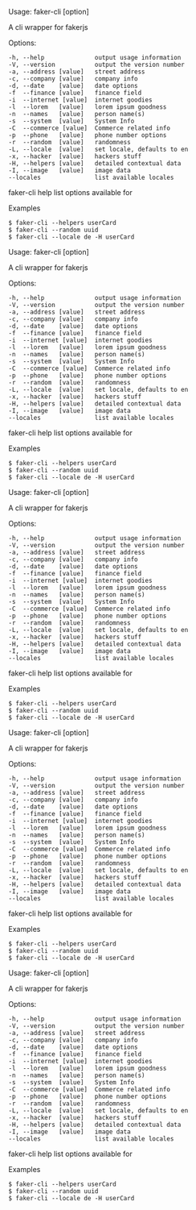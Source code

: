 
  Usage: faker-cli [option]

  A cli wrapper for fakerjs

  Options:

    -h, --help              output usage information
    -V, --version           output the version number
    -a, --address [value]   street address
    -c, --company [value]   company info
    -d, --date    [value]   date options
    -f  --finance [value]   finance field
    -i  --internet [value]  internet goodies
    -l  --lorem   [value]   lorem ipsum goodness
    -n  --names   [value]   person name(s)
    -s  --system  [value]   System Info
    -C  --commerce [value]  Commerce related info 
    -p  --phone   [value]   phone number options
    -r  --random  [value]   randomness
    -L, --locale  [value]   set locale, defaults to en
    -x, --hacker  [value]   hackers stuff
    -H, --helpers [value]   detailed contextual data
    -I, --image   [value]   image data
    --locales               list available locales

  faker-cli <cmd> help    list options available for <cmd>

  Examples

	$ faker-cli --helpers userCard
	$ faker-cli --random uuid
	$ faker-cli --locale de -H userCard


  Usage: faker-cli [option]

  A cli wrapper for fakerjs

  Options:

    -h, --help              output usage information
    -V, --version           output the version number
    -a, --address [value]   street address
    -c, --company [value]   company info
    -d, --date    [value]   date options
    -f  --finance [value]   finance field
    -i  --internet [value]  internet goodies
    -l  --lorem   [value]   lorem ipsum goodness
    -n  --names   [value]   person name(s)
    -s  --system  [value]   System Info
    -C  --commerce [value]  Commerce related info 
    -p  --phone   [value]   phone number options
    -r  --random  [value]   randomness
    -L, --locale  [value]   set locale, defaults to en
    -x, --hacker  [value]   hackers stuff
    -H, --helpers [value]   detailed contextual data
    -I, --image   [value]   image data
    --locales               list available locales

  faker-cli <cmd> help    list options available for <cmd>

  Examples

	$ faker-cli --helpers userCard
	$ faker-cli --random uuid
	$ faker-cli --locale de -H userCard


  Usage: faker-cli [option]

  A cli wrapper for fakerjs

  Options:

    -h, --help              output usage information
    -V, --version           output the version number
    -a, --address [value]   street address
    -c, --company [value]   company info
    -d, --date    [value]   date options
    -f  --finance [value]   finance field
    -i  --internet [value]  internet goodies
    -l  --lorem   [value]   lorem ipsum goodness
    -n  --names   [value]   person name(s)
    -s  --system  [value]   System Info
    -C  --commerce [value]  Commerce related info 
    -p  --phone   [value]   phone number options
    -r  --random  [value]   randomness
    -L, --locale  [value]   set locale, defaults to en
    -x, --hacker  [value]   hackers stuff
    -H, --helpers [value]   detailed contextual data
    -I, --image   [value]   image data
    --locales               list available locales

  faker-cli <cmd> help    list options available for <cmd>

  Examples

	$ faker-cli --helpers userCard
	$ faker-cli --random uuid
	$ faker-cli --locale de -H userCard


  Usage: faker-cli [option]

  A cli wrapper for fakerjs

  Options:

    -h, --help              output usage information
    -V, --version           output the version number
    -a, --address [value]   street address
    -c, --company [value]   company info
    -d, --date    [value]   date options
    -f  --finance [value]   finance field
    -i  --internet [value]  internet goodies
    -l  --lorem   [value]   lorem ipsum goodness
    -n  --names   [value]   person name(s)
    -s  --system  [value]   System Info
    -C  --commerce [value]  Commerce related info 
    -p  --phone   [value]   phone number options
    -r  --random  [value]   randomness
    -L, --locale  [value]   set locale, defaults to en
    -x, --hacker  [value]   hackers stuff
    -H, --helpers [value]   detailed contextual data
    -I, --image   [value]   image data
    --locales               list available locales

  faker-cli <cmd> help    list options available for <cmd>

  Examples

	$ faker-cli --helpers userCard
	$ faker-cli --random uuid
	$ faker-cli --locale de -H userCard


  Usage: faker-cli [option]

  A cli wrapper for fakerjs

  Options:

    -h, --help              output usage information
    -V, --version           output the version number
    -a, --address [value]   street address
    -c, --company [value]   company info
    -d, --date    [value]   date options
    -f  --finance [value]   finance field
    -i  --internet [value]  internet goodies
    -l  --lorem   [value]   lorem ipsum goodness
    -n  --names   [value]   person name(s)
    -s  --system  [value]   System Info
    -C  --commerce [value]  Commerce related info 
    -p  --phone   [value]   phone number options
    -r  --random  [value]   randomness
    -L, --locale  [value]   set locale, defaults to en
    -x, --hacker  [value]   hackers stuff
    -H, --helpers [value]   detailed contextual data
    -I, --image   [value]   image data
    --locales               list available locales

  faker-cli <cmd> help    list options available for <cmd>

  Examples

	$ faker-cli --helpers userCard
	$ faker-cli --random uuid
	$ faker-cli --locale de -H userCard

